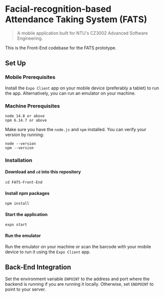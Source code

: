 # Facial-recognition-based Attendance Taking System (FATS)

> A mobile application built for NTU's CZ3002 Advanced Software Engineering.

This is the Front-End codebase for the FATS prototype.

## Set Up

### Mobile Prerequisites

Install the `Expo Client` app on your mobile device (preferably a tablet) to run the app. Alternatively, you can run an emulator on your machine.

### Machine Prerequisites

```
node 14.8 or above
npm 6.14.7 or above
```

Make sure you have the `node.js` and `npm` installed. You can verify your version by running:

```
node --version
npm --version
```

### Installation

#### Download and `cd` into this repository

```
cd FATS-Front-End
```

#### Install npm packages

```
npm install
```

#### Start the application

```
expo start
```

#### Run the emulator

Run the emulator on your machine or scan the barcode with your mobile device to run it using the `Expo Client` app.

## Back-End Integration

Set the environment variable `ENPOINT` to the address and port where the backend is running if you are running it locally. Otherwise, set `ENDPOINT` to point to your server.
